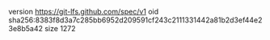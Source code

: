 version https://git-lfs.github.com/spec/v1
oid sha256:8383f8d3a7c285bb6952d209591cf243c2111331442a81b2d3ef44e23e8b5a42
size 1272
